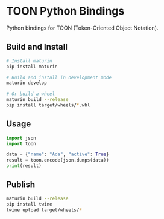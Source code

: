 # TOON Python Bindings

Python bindings for TOON (Token-Oriented Object Notation).

## Build and Install

```bash
# Install maturin
pip install maturin

# Build and install in development mode
maturin develop

# Or build a wheel
maturin build --release
pip install target/wheels/*.whl
```

## Usage

```python
import json
import toon

data = {"name": "Ada", "active": True}
result = toon.encode(json.dumps(data))
print(result)
```

## Publish

```bash
maturin build --release
pip install twine
twine upload target/wheels/*
```
